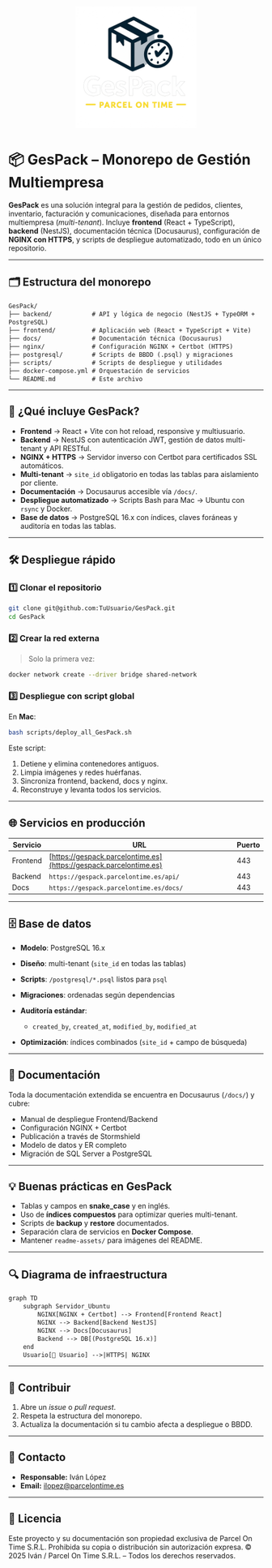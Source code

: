 <p align="center">
  <img src="readme-assets/GesPack.png" alt="GesPack" width="240"/>
</p>

# 📦 GesPack – Monorepo de Gestión Multiempresa

**GesPack** es una solución integral para la gestión de pedidos, clientes, inventario, facturación y comunicaciones, diseñada para entornos multiempresa (*multi-tenant*).
Incluye **frontend** (React + TypeScript), **backend** (NestJS), documentación técnica (Docusaurus), configuración de **NGINX con HTTPS**, y scripts de despliegue automatizado, todo en un único repositorio.

---

## 🗂️ Estructura del monorepo

```plaintext
GesPack/
├── backend/           # API y lógica de negocio (NestJS + TypeORM + PostgreSQL)
├── frontend/          # Aplicación web (React + TypeScript + Vite)
├── docs/              # Documentación técnica (Docusaurus)
├── nginx/             # Configuración NGINX + Certbot (HTTPS)
├── postgresql/        # Scripts de BBDD (.psql) y migraciones
├── scripts/           # Scripts de despliegue y utilidades
├── docker-compose.yml # Orquestación de servicios
└── README.md          # Este archivo
```

---

## 🚀 ¿Qué incluye GesPack?

* **Frontend** → React + Vite con hot reload, responsive y multiusuario.
* **Backend** → NestJS con autenticación JWT, gestión de datos multi-tenant y API RESTful.
* **NGINX + HTTPS** → Servidor inverso con Certbot para certificados SSL automáticos.
* **Multi-tenant** → `site_id` obligatorio en todas las tablas para aislamiento por cliente.
* **Documentación** → Docusaurus accesible vía `/docs/`.
* **Despliegue automatizado** → Scripts Bash para Mac → Ubuntu con `rsync` y Docker.
* **Base de datos** → PostgreSQL 16.x con índices, claves foráneas y auditoría en todas las tablas.

---

## 🛠️ Despliegue rápido

### 1️⃣ Clonar el repositorio

```bash
git clone git@github.com:TuUsuario/GesPack.git
cd GesPack
```

### 2️⃣ Crear la red externa

> Solo la primera vez:

```bash
docker network create --driver bridge shared-network
```

### 3️⃣ Despliegue con script global

En **Mac**:

```bash
bash scripts/deploy_all_GesPack.sh
```

Este script:

1. Detiene y elimina contenedores antiguos.
2. Limpia imágenes y redes huérfanas.
3. Sincroniza frontend, backend, docs y nginx.
4. Reconstruye y levanta todos los servicios.

---

## 🌐 Servicios en producción

| Servicio | URL                                                                | Puerto |
| -------- | ------------------------------------------------------------------ | ------ |
| Frontend | [https://gespack.parcelontime.es](https://gespack.parcelontime.es) | 443    |
| Backend  | `https://gespack.parcelontime.es/api/`                             | 443    |
| Docs     | `https://gespack.parcelontime.es/docs/`                            | 443    |

---

## 🗄️ Base de datos

* **Modelo**: PostgreSQL 16.x
* **Diseño**: multi-tenant (`site_id` en todas las tablas)
* **Scripts**: `/postgresql/*.psql` listos para `psql`
* **Migraciones**: ordenadas según dependencias
* **Auditoría estándar**:

  * `created_by`, `created_at`, `modified_by`, `modified_at`
* **Optimización**: índices combinados (`site_id` + campo de búsqueda)

---

## 📝 Documentación

Toda la documentación extendida se encuentra en Docusaurus (`/docs/`) y cubre:

* Manual de despliegue Frontend/Backend
* Configuración NGINX + Certbot
* Publicación a través de Stormshield
* Modelo de datos y ER completo
* Migración de SQL Server a PostgreSQL

---

## 💡 Buenas prácticas en GesPack

* Tablas y campos en **snake\_case** y en inglés.
* Uso de **índices compuestos** para optimizar queries multi-tenant.
* Scripts de **backup** y **restore** documentados.
* Separación clara de servicios en **Docker Compose**.
* Mantener `readme-assets/` para imágenes del README.

---

## 🔍 Diagrama de infraestructura

```mermaid
graph TD
    subgraph Servidor_Ubuntu
        NGINX[NGINX + Certbot] --> Frontend[Frontend React]
        NGINX --> Backend[Backend NestJS]
        NGINX --> Docs[Docusaurus]
        Backend --> DB[(PostgreSQL 16.x)]
    end
    Usuario[👤 Usuario] -->|HTTPS| NGINX
```

---

## 👥 Contribuir

1. Abre un *issue* o *pull request*.
2. Respeta la estructura del monorepo.
3. Actualiza la documentación si tu cambio afecta a despliegue o BBDD.

---

## 📧 Contacto

* **Responsable:** Iván López
* **Email:** [ilopez@parcelontime.es](mailto:ilopez@parcelontime.es)

---

## 📄 Licencia

Este proyecto y su documentación son propiedad exclusiva de Parcel On Time S.R.L.
Prohibida su copia o distribución sin autorización expresa.
© 2025 Iván / Parcel On Time S.R.L. – Todos los derechos reservados.
